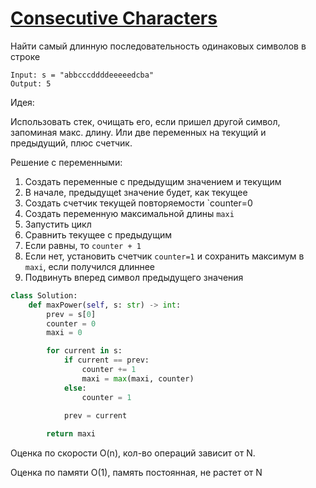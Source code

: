 # [Consecutive Characters](https://leetcode.com/problems/consecutive-characters/)
Найти самый длинную последовательность одинаковых символов в строке
```
Input: s = "abbcccddddeeeeedcba"
Output: 5
```
Идея: 

Использовать стек, очищать его, если пришел другой символ, запоминая макс. длину. Или две переменных на текущий и предыдущий, плюс счетчик. 

Решение с переменными:
1.  Создать переменные с предыдущим значением и текущим
2. В начале, предыдущеt значение будет, как текущее
3. Создать счетчик текущей повторяемости `counter=0
4. Создать переменную максимальной длины `maxi`
5. Запустить цикл
6. Сравнить текущее с предыдущим
7. Если равны, то `counter + 1`
8. Если нет, установить счетчик `counter=1` и сохранить максимум в `maxi`, если получился длиннее
9. Подвинуть вперед символ предыдущего значения
```python
class Solution:
    def maxPower(self, s: str) -> int:
        prev = s[0]
        counter = 0
        maxi = 0

        for current in s:
            if current == prev:
                counter += 1
                maxi = max(maxi, counter)
            else:
                counter = 1
            
            prev = current

        return maxi
```
Оценка по скорости O(n), кол-во операций зависит от N.

Оценка по памяти O(1), память постоянная, не растет от N
